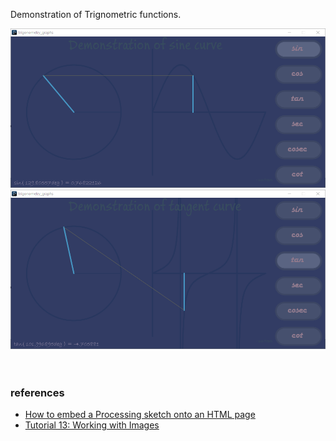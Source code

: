 Demonstration of Trignometric functions.

![](assets/00.png)<br>
![](assets/01.png)<br>
<br>
<br>


### references

- [How to embed a Processing sketch onto an HTML page](https://cs.nyu.edu/~kapp/cs101/processing_on_the_web/)
- [Tutorial 13: Working with Images](http://www.peepproject.com/tutorials/tutorial/19/view)
